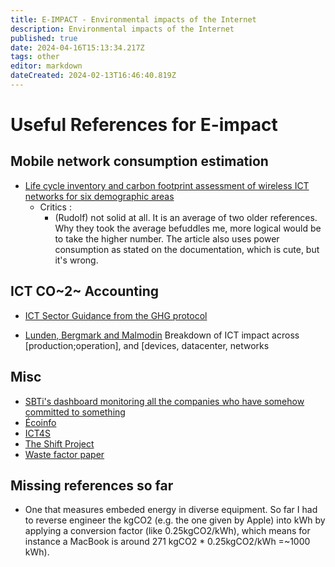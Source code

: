 ```yaml
---
title: E-IMPACT - Environmental impacts of the Internet
description: Environmental impacts of the Internet
published: true
date: 2024-04-16T15:13:34.217Z
tags: other
editor: markdown
dateCreated: 2024-02-13T16:46:40.819Z
---
```


# Useful References for E-impact

## Mobile network consumption estimation
  - [Life cycle inventory and carbon footprint assessment of wireless ICT networks for six demographic areas](/1-s2.0-s0921344921005607-main.pdf)
  	- Critics :
    	- (Rudolf) not solid at all. It is an average of two older references. Why they took the average befuddles me, more logical would be to take the higher number. The article also uses power consumption as stated on the documentation, which is cute, but it's wrong. 
  
  
## ICT CO~2~ Accounting

  - [ICT Sector Guidance from the GHG protocol](https://ghgprotocol.org/sites/default/files/2023-03/GHGP-ICTSG%20-%20ALL%20Chapters.pdf)
  
  - [Lunden, Bergmark and Malmodin](https://www.sciencedirect.com/science/article/pii/S0308596123002124?via%3Dihub) Breakdown of ICT impact across [production;operation], and [devices, datacenter, networks
  
  
  
## Misc
  - [SBTi's dashboard monitoring all the companies who have somehow committed to something](https://sciencebasedtargets.org/companies-taking-action#dashboard)
  - [Écoinfo](https://cnrs.hal.science/ECOINFO/browse/last)
  - [ICT4S](https://conf.researchr.org/series/ict4s)
  - [The Shift Project](https://theshiftproject.org/en/lean-ict-2/)
  - [Waste factor paper](https://arxiv.org/abs/2309.01018)
  
  
  
## Missing references so far

  - One that measures embeded energy in diverse equipment. So far I had to reverse engineer the kgCO2 (e.g. the one given by Apple) into kWh by applying a conversion factor (like 0.25kgCO2/kWh), which means for instance a MacBook is around 271 kgCO2 * 0.25kgCO2/kWh =~1000 kWh).